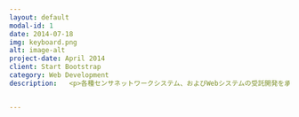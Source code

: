 ```yaml
---
layout: default
modal-id: 1
date: 2014-07-18
img: keyboard.png
alt: image-alt
project-date: April 2014
client: Start Bootstrap
category: Web Development
description:   <p>各種センサネットワークシステム、およびWebシステムの受託開発を承っております。</p><h3>主な実績</h3><p>太陽光発電管理システム</p><p>学務効率化支援システム</p><p>組み込み機器試作開発(AVR、Linux)</p>


---
```

